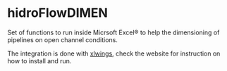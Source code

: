 # hidroFlowDIMEN
Set of functions to run inside Micrsoft Excel® to help the dimensioning of pipelines on open channel conditions.

The integration is done with [xlwings](https://www.xlwings.org), check the website for instruction on how to install and run.

